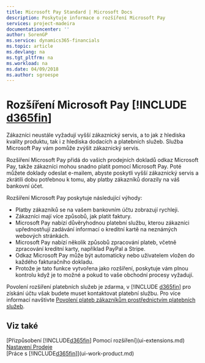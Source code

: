 ```yaml
---
title: Microsoft Pay Standard | Microsoft Docs
description: Poskytuje informace o rozšíření Microsoft Pay
services: project-madeira
documentationcenter: ''
author: SorenGP
ms.service: dynamics365-financials
ms.topic: article
ms.devlang: na
ms.tgt_pltfrm: na
ms.workload: na
ms.date: 04/09/2018
ms.author: sgroespe
---
```

# <a name="the-microsoft-pay-extension-to-include-d365finincludesd365fin_long_mdmd"></a>Rozšíření Microsoft Pay [!INCLUDE [d365fin](includes/d365fin_long_md.md)]
Zákazníci neustále vyžadují vyšší zákaznický servis, a to jak z hlediska kvality produktu, tak i z hlediska dodacích a platebních služeb. Služba Microsoft Pay vám pomůže zvýšit zákaznický servis.

Rozšíření Microsoft Pay přidá do vašich prodejních dokladů odkaz Microsoft Pay, takže zákazníci mohou snadno platit pomocí Microsoft Pay. Poté můžete doklady odeslat e-mailem, abyste poskytli vyšší zákaznický servis a zkrátili dobu potřebnou k tomu, aby platby zákazníků dorazily na váš bankovní účet.

Rozšíření Microsoft Pay poskytuje následující výhody:
- Platby zákazníků se na vašem bankovním účtu zobrazují rychleji.
- Zákazníci mají více způsobů, jak platit faktury.
- Microsoft Pay nabízí důvěryhodnou platební službu, kterou zákazníci upřednostňují zadávání informací o kreditní kartě na neznámých webových stránkách.
- Microsoft Pay nabízí několik způsobů zpracování plateb, včetně zpracování kreditní karty, například PayPal a Stripe.
- Odkaz Microsoft Pay může být automaticky nebo uživatelem vložen do každého fakturačního dokladu.
- Protože je tato funkce vytvořena jako rozšíření, poskytuje vám plnou kontrolu když je to možné a pokud to vaše obchodní procesy vyžadují.

Povolení rozšíření platebních služeb je zdarma, v [!INCLUDE [d365fin](includes/d365fin_md.md)] pro získání účtu však budete muset kontaktovat platební službu. Pro více informací navštivte [Povolení plateb zákazníkům prostřednictvím platebních služeb](sales-how-enable-payment-service-extensions.md).

## <a name="see-also"></a>Viz také
[Přizpůsobení [!INCLUDE[d365fin](includes/d365fin_md.md)] Pomocí rozšíření](ui-extensions.md)  
[Nastavení Prodeje](sales-setup-sales.md)  
[Práce s [!INCLUDE[d365fin](includes/d365fin_md.md)]](ui-work-product.md)
